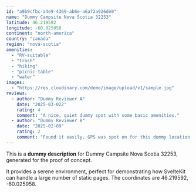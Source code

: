 ```yaml
---
id: "a9b9cfbc-a4e9-4369-ab6e-a6a72a926de0"
name: "Dummy Campsite Nova Scotia 32253"
latitude: 46.219592
longitude: -60.025958
continent: "north-america"
country: "canada"
region: "nova-scotia"
amenities:
  - "RV-suitable"
  - "trash"
  - "hiking"
  - "picnic-table"
  - "water"
images:
  - "https://res.cloudinary.com/demo/image/upload/v1/sample.jpg"
reviews:
  - author: "Dummy Reviewer A"
    date: "2025-03-022"
    rating: 4
    comment: "A nice, quiet dummy spot with some basic amenities."
  - author: "Dummy Reviewer B"
    date: "2025-02-09"
    rating: 2
    comment: "Found it easily. GPS was spot on for this dummy location."
---
```


This is a **dummy description** for Dummy Campsite Nova Scotia 32253, generated for the proof of concept.

It provides a serene environment, perfect for demonstrating how SvelteKit can handle a large number of static pages. The coordinates are 46.219592, -60.025958.

